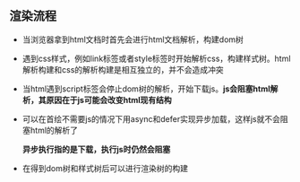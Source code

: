 ## 渲染流程

- 当浏览器拿到html文档时首先会进行html文档解析，构建dom树

- 遇到css样式，例如link标签或者style标签时开始解析css，构建样式树。html解析构建和css的解析构建是相互独立的，并不会造成冲突

- 当html遇到script标签会停止dom树的解析，开始下载js。**js会阻塞html解析，其原因在于js可能会改变html现有结构**

- 可以在首绘不需要js的情况下用async和defer实现异步加载，这样js就不会阻塞html的解析了

  **异步执行指的是下载，执行js时仍然会阻塞**

- 在得到dom树和样式树后可以进行渲染树的构建



